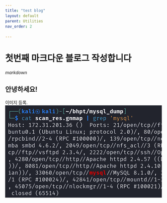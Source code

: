 ```yaml
---
title: "test blog"
layout: default
parent: Utilities
nav_order: 2

---
```


# 첫번째 마크다운 블로그 작성합니다

*markdown*

## 안녕하세요!

이미지 등록. ![이미지](/assets/images/화면%20캡처%202025-01-19%20200126.png)

